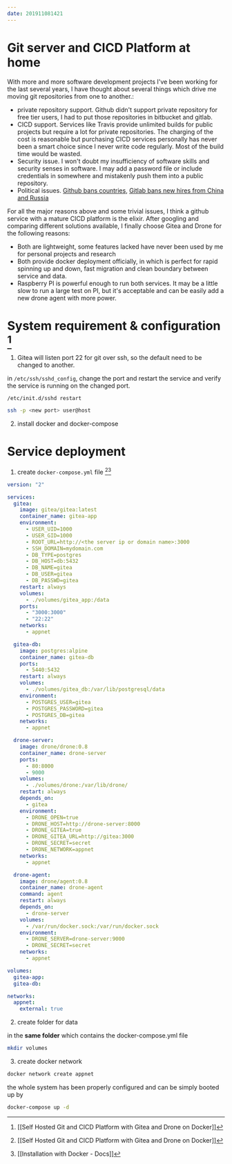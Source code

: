 ```yaml
---
date: 201911081421
---
```

# Git server and CICD Platform at home

With more and more software development projects I've been working for the last several years, I have thought about several things which drive me moving git repositories from one to another.:
* private repository support. Github didn't support private repository for free tier users, I had to put those repositories in bitbucket and gitlab.
* CICD support. Services like Travis provide unlimited builds for public projects but require a lot for private repositories. The charging of the cost is reasonable but purchasing CICD services personally has never been a smart choice since I never write code regularly. Most of the build time would be wasted.
* Security issue. I won't doubt my insufficiency of software skills and security senses in software. I may add a password file or include credentials in somewhere and mistakenly push them into a public repository.
* Political issues. [Github bans countries](https://techcrunch.com/2019/07/29/github-ban-sanctioned-countries/), [Gitlab bans new hires from China and Russia](https://www.theregister.co.uk/2019/11/04/gitlab_chinese_russian_support_staff_ban/)

For all the major reasons above and some trivial issues, I think a github service with a mature CICD platform is the elixir. After googling and comparing different solutions available, I finally choose Gitea and Drone for the following reasons:
* Both are lightweight, some features lacked have never been used by me for personal projects and research
* Both provide docker deployment officially, in which is perfect for rapid spinning up and down, fast migration and clean boundary between service and data.
* Raspberry PI is powerful enough to run both services. It may be a little slow to run a large test on PI, but it's acceptable and can be easily add a new drone agent with more power.


# System requirement & configuration [^37CE635261BD]

1. Gitea will listen port 22 for git over ssh, so the default need to be changed to another.

in `/etc/ssh/sshd_config`, change the port and restart the service and verify the service is running on the changed port.

```bash
/etc/init.d/sshd restart

ssh -p <new port> user@host
```

2. install docker and docker-compose

# Service deployment

1. create `docker-compose.yml` file [^37CE635261BD][^5CAEA4B438C8]

```yaml
version: "2"

services:
  gitea:
    image: gitea/gitea:latest
    container_name: gitea-app
    environment:
      - USER_UID=1000
      - USER_GID=1000
      - ROOT_URL=http://<the server ip or domain name>:3000
      - SSH_DOMAIN=mydomain.com
      - DB_TYPE=postgres
      - DB_HOST=db:5432
      - DB_NAME=gitea
      - DB_USER=gitea
      - DB_PASSWD=gitea
    restart: always
    volumes:
      - ./volumes/gitea_app:/data
    ports:
      - "3000:3000"
      - "22:22"
    networks:
      - appnet

  gitea-db:
    image: postgres:alpine
    container_name: gitea-db
    ports:
      - 5440:5432
    restart: always
    volumes:
      - ./volumes/gitea_db:/var/lib/postgresql/data
    environment:
      - POSTGRES_USER=gitea
      - POSTGRES_PASSWORD=gitea
      - POSTGRES_DB=gitea
    networks:
      - appnet

  drone-server:
    image: drone/drone:0.8
    container_name: drone-server
    ports:
      - 80:8000
      - 9000
    volumes:
      - ./volumes/drone:/var/lib/drone/
    restart: always
    depends_on:
      - gitea
    environment:
      - DRONE_OPEN=true
      - DRONE_HOST=http://drone-server:8000
      - DRONE_GITEA=true
      - DRONE_GITEA_URL=http://gitea:3000
      - DRONE_SECRET=secret
      - DRONE_NETWORK=appnet
    networks:
      - appnet

  drone-agent:
    image: drone/agent:0.8
    container_name: drone-agent
    command: agent
    restart: always
    depends_on:
      - drone-server
    volumes:
      - /var/run/docker.sock:/var/run/docker.sock
    environment:
      - DRONE_SERVER=drone-server:9000
      - DRONE_SECRET=secret
    networks:
      - appnet

volumes:
  gitea-app:
  gitea-db:

networks:
  appnet:
    external: true
```

2. create folder for data

in the **same folder** which contains the docker-compose.yml file

```bash
mkdir volumes
```

3. create docker network

```bash
docker network create appnet
```

the whole system has been properly configured and can be simply booted up by

```bash
docker-compose up -d
```

[^37CE635261BD]: [[Self Hosted Git and CICD Platform with Gitea and Drone on Docker]]

[^5CAEA4B438C8]: [[Installation with Docker - Docs]]
